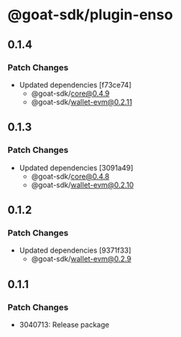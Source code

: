 # @goat-sdk/plugin-enso

## 0.1.4

### Patch Changes

- Updated dependencies [f73ce74]
  - @goat-sdk/core@0.4.9
  - @goat-sdk/wallet-evm@0.2.11

## 0.1.3

### Patch Changes

- Updated dependencies [3091a49]
  - @goat-sdk/core@0.4.8
  - @goat-sdk/wallet-evm@0.2.10

## 0.1.2

### Patch Changes

- Updated dependencies [9371f33]
  - @goat-sdk/wallet-evm@0.2.9

## 0.1.1

### Patch Changes

- 3040713: Release package
